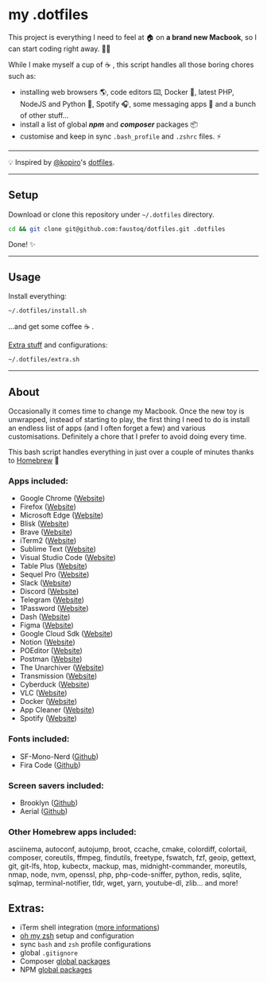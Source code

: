 # my .dotfiles

This project is everything I need to feel at 🏠  on **a brand new Macbook**, so I can start coding right away. 🧑‍💻

While I make myself a cup of ☕️ , this script handles all those boring chores such as:
- installing web browsers 🌎, code editors ⌨️, Docker 🐳, latest PHP, NodeJS and Python 🔧, Spotify 🎧, some messaging apps 💬 and a bunch of other stuff...
- install a list of global ***npm*** and ***composer*** packages 📦
- customise and keep in sync `.bash_profile` and `.zshrc` files. ⚡️

---
💡 Inspired by [@kopiro](https://github.com/kopiro/)'s [dotfiles](https://github.com/kopiro/dotfiles).

---

## Setup
Download or clone this repository under `~/.dotfiles` directory.
```bash
cd && git clone git@github.com:faustoq/dotfiles.git .dotfiles
```
Done! ✨

---

## Usage
Install everything:
```bash
~/.dotfiles/install.sh
```
...and get some coffee ☕️ .

<a href="#extras">Extra stuff</a> and configurations:
```bash
~/.dotfiles/extra.sh
```

---

## About

Occasionally it comes time to change my Macbook. Once the new toy is unwrapped, instead of starting to play, the first thing I need to do is install an endless list of apps (and I often forget a few) and various customisations. Definitely a chore that  I prefer to avoid doing every time. 

This bash script handles everything in just over a couple of minutes thanks to [Homebrew](https://brew.sh/) 🍺 

### Apps included:
- Google Chrome ([Website](https://www.google.com/chrome/))
- Firefox ([Website](https://www.mozilla.org/en-US/firefox/))
- Microsoft Edge ([Website](https://www.microsoft.com/en-us/edge))
- Blisk ([Website](https://blisk.io/))
- Brave ([Website](https://brave.com/))
- iTerm2 ([Website](https://iterm2.com/))
- Sublime Text ([Website](https://www.sublimetext.com/))
- Visual Studio Code ([Website](https://code.visualstudio.com/))
- Table Plus ([Website](https://tableplus.com/))
- Sequel Pro ([Website](https://www.sequelpro.com/))
- Slack ([Website](https://www.slack.com/))
- Discord ([Website](https://discord.com/))
- Telegram ([Website](https://telegram.org/))
- 1Password ([Website](https://1password.com/))
- Dash ([Website](https://kapeli.com/dash))
- Figma ([Website](https://www.figma.com/))
- Google Cloud Sdk ([Website](https://cloud.google.com/sdk/))
- Notion ([Website](https://www.notion.so/))
- POEditor ([Website](https://poeditor.com/))
- Postman ([Website](https://www.postman.com/))
- The Unarchiver ([Website](https://theunarchiver.com/))
- Transmission ([Website](https://transmissionbt.com/))
- Cyberduck ([Website](https://cyberduck.io/))
- VLC ([Website](https://www.videolan.org/vlc/))
- Docker ([Website](https://www.docker.com/))
- App Cleaner ([Website](https://freemacsoft.net/appcleaner/))
- Spotify ([Website](https://www.spotify.com/))

### Fonts included:
- SF-Mono-Nerd ([Github](https://github.com/epk/SF-Mono-Nerd-Font))
- Fira Code ([Github](https://github.com/tonsky/FiraCode))

### Screen savers included:
- Brooklyn ([Github](https://github.com/pedrommcarrasco/Brooklyn))
- Aerial ([Github](https://github.com/JohnCoates/Aerial))

### Other Homebrew apps included:
asciinema, autoconf, autojump, broot, ccache, cmake, colordiff, colortail, composer, coreutils, ffmpeg, findutils, freetype, fswatch, fzf, geoip, gettext, git, git-lfs, htop, kubectx, mackup, mas, midnight-commander, moreutils, nmap, node, nvm, openssl, php, php-code-sniffer, python, redis,  sqlite, sqlmap, terminal-notifier, tldr, wget, yarn, youtube-dl, zlib... and more!

## Extras:
- iTerm shell integration ([more informations](https://iterm2.com/documentation-shell-integration.html))
- [oh my zsh](https://ohmyz.sh/) setup and configuration
- sync `bash` and `zsh` profile configurations
- global `.gitignore`
- Composer [global packages](/packages/composer.txt)
- NPM [global packages](/packages/npm.txt)

